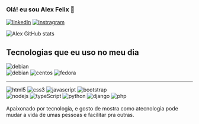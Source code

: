 ### Olá! eu sou Alex Felix 👋

[![linkedin](https://img.shields.io/badge/LinkedIn-0077B5?style=for-the-badge&logo=linkedin&logoColor=white
)](https://www.linkedin.com/in/alex-felix-b89345207/)
[![instragram](https://img.shields.io/badge/Instagram-E4405F?style=for-the-badge&logo=instagram&logoColor=white
)](https://www.instagram.com/lexx3021/)

![Alex GitHub stats](https://github-readme-stats.vercel.app/api?username=afsilva3021&show_icons=true&theme=gruvbox)

<div>
<h2>Tecnologias que eu uso no meu dia</h2> 
</div>
<div style="display: inline_block">
    <img align="" border-radius alt="debian" src="https://img.shields.io/badge/Linux-FCC624?style=for-the-badge&logo=linux&logoColor=black"/><br/>
    <img align="" alt="debian" src="https://img.shields.io/badge/Debian-A81D33?style=for-the-badge&logo=debian&logoColor=white"/>
    <img align="" alt="centos" src="https://img.shields.io/badge/Cent%20OS-262577?style=for-the-badge&logo=CentOS&logoColor=white"/>
    <img align="" alt="fedora" src="https://img.shields.io/badge/Fedora-294172?style=for-the-badge&logo=fedora&logoColor=white"/><br/><hr/>
    <img align="" alt="html5" src="https://img.shields.io/badge/HTML5-E34F26?style=for-the-badge&logo=html5&logoColor=white"/>
    <img align="" alt="css3" src="https://img.shields.io/badge/CSS3-1572B6?style=for-the-badge&logo=css3&logoColor=white"/>
    <img align="" alt="javascript" src="https://img.shields.io/badge/JavaScript-323330?style=for-the-badge&logo=javascript&logoColor=F7DF1E"/>
    <img align="" alt="bootstrap" src="https://img.shields.io/badge/Bootstrap-563D7C?style=for-the-badge&logo=bootstrap&logoColor=white"/><br/>
    <img align="" alt="nodejs" src="https://img.shields.io/badge/Node.js-43853D?style=for-the-badge&logo=node.js&logoColor=white"/>
    <img align="" alt="typeScript" src="https://img.shields.io/badge/TypeScript-007ACC?style=for-the-badge&logo=typescript&logoColor=white"/>
    <img align="" alt="python" src="https://img.shields.io/badge/Python-14354C?style=for-the-badge&logo=python&logoColor=white"/>
    <img align="" alt="django" src="https://img.shields.io/badge/Django-092E20?style=for-the-badge&logo=django&logoColor=white"/>
    <img align="" alt="php"  src="https://cdn.jsdelivr.net/gh/devicons/devicon/icons/php/php-original.svg"/>
</div><br/>
Apaixonado por tecnologia, e gosto de mostra como atecnologia pode mudar a vida de umas pessoas e facilitar pra outras.
